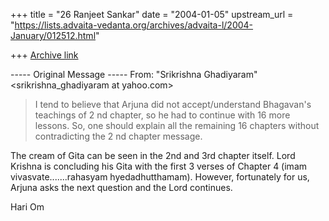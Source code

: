 +++
title = "26 Ranjeet Sankar"
date = "2004-01-05"
upstream_url = "https://lists.advaita-vedanta.org/archives/advaita-l/2004-January/012512.html"

+++
[Archive link](https://lists.advaita-vedanta.org/archives/advaita-l/2004-January/012512.html)


----- Original Message -----
From: "Srikrishna Ghadiyaram" <srikrishna_ghadiyaram at yahoo.com>
>
> I tend to believe that Arjuna did not
> accept/understand  Bhagavan's teachings of 2 nd
> chapter, so he had to continue with 16 more lessons.
> So, one should explain all the remaining 16 chapters
> without contradicting the 2 nd chapter message.
>

The cream of Gita can be seen in the 2nd and 3rd chapter itself. Lord
Krishna is concluding his Gita with the first 3 verses of Chapter 4 (imam
vivasvate.......rahasyam hyedadhutthamam). However, fortunately for us,
Arjuna asks the next question and the Lord continues.

Hari Om

